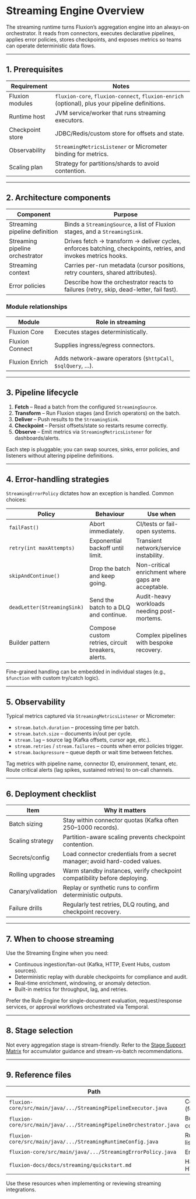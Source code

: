# Streaming Engine Overview

The streaming runtime turns Fluxion’s aggregation engine into an always-on
orchestrator. It reads from connectors, executes declarative pipelines, applies
error policies, stores checkpoints, and exposes metrics so teams can operate
deterministic data flows.

---

## 1. Prerequisites

| Requirement | Notes |
| --- | --- |
| Fluxion modules | `fluxion-core`, `fluxion-connect`, `fluxion-enrich` (optional), plus your pipeline definitions. |
| Runtime host | JVM service/worker that runs streaming executors. |
| Checkpoint store | JDBC/Redis/custom store for offsets and state. |
| Observability | `StreamingMetricsListener` or Micrometer binding for metrics. |
| Scaling plan | Strategy for partitions/shards to avoid contention. |

---

## 2. Architecture components

| Component | Purpose |
| --- | --- |
| Streaming pipeline definition | Binds a `StreamingSource`, a list of Fluxion stages, and a `StreamingSink`. |
| Streaming pipeline orchestrator | Drives fetch → transform → deliver cycles, enforces batching, checkpoints, retries, and invokes metrics hooks. |
| Streaming context | Carries per-run metadata (cursor positions, retry counters, shared attributes). |
| Error policies | Describe how the orchestrator reacts to failures (retry, skip, dead-letter, fail fast). |

### Module relationships

| Module | Role in streaming |
| --- | --- |
| Fluxion Core | Executes stages deterministically. |
| Fluxion Connect | Supplies ingress/egress connectors. |
| Fluxion Enrich | Adds network-aware operators (`$httpCall`, `$sqlQuery`, …). |

---

## 3. Pipeline lifecycle

1. **Fetch** – Read a batch from the configured `StreamingSource`.
2. **Transform** – Run Fluxion stages (and Enrich operators) on the batch.
3. **Deliver** – Push results to the `StreamingSink`.
4. **Checkpoint** – Persist offsets/state so restarts resume correctly.
5. **Observe** – Emit metrics via `StreamingMetricsListener` for dashboards/alerts.

Each step is pluggable; you can swap sources, sinks, error policies, and
listeners without altering pipeline definitions.

---

## 4. Error-handling strategies

`StreamingErrorPolicy` dictates how an exception is handled. Common choices:

| Policy | Behaviour | Use when |
| --- | --- | --- |
| `failFast()` | Abort immediately. | CI/tests or fail-open systems. |
| `retry(int maxAttempts)` | Exponential backoff until limit. | Transient network/service instability. |
| `skipAndContinue()` | Drop the batch and keep going. | Non-critical enrichment where gaps are acceptable. |
| `deadLetter(StreamingSink)` | Send the batch to a DLQ and continue. | Audit-heavy workloads needing post-mortems. |
| Builder pattern | Compose custom retries, circuit breakers, alerts. | Complex pipelines with bespoke recovery. |

Fine-grained handling can be embedded in individual stages (e.g., `$function`
with custom try/catch logic).

---

## 5. Observability

Typical metrics captured via `StreamingMetricsListener` or Micrometer:

- `stream.batch.duration` – processing time per batch.
- `stream.batch.size` – documents in/out per cycle.
- `stream.lag` – source lag (Kafka offsets, cursor age, etc.).
- `stream.retries` / `stream.failures` – counts when error policies trigger.
- `stream.backpressure` – queue depth or wait time between fetches.

Tag metrics with pipeline name, connector ID, environment, tenant, etc. Route
critical alerts (lag spikes, sustained retries) to on-call channels.

---

## 6. Deployment checklist

| Item | Why it matters |
| --- | --- |
| Batch sizing | Stay within connector quotas (Kafka often 250–1000 records). |
| Scaling strategy | Partition-aware scaling prevents checkpoint contention. |
| Secrets/config | Load connector credentials from a secret manager; avoid hard-coded values. |
| Rolling upgrades | Warm standby instances, verify checkpoint compatibility before deploying. |
| Canary/validation | Replay or synthetic runs to confirm deterministic outputs. |
| Failure drills | Regularly test retries, DLQ routing, and checkpoint recovery. |

---

## 7. When to choose streaming

Use the Streaming Engine when you need:

- Continuous ingestion/fan-out (Kafka, HTTP, Event Hubs, custom sources).
- Deterministic replay with durable checkpoints for compliance and audit.
- Real-time enrichment, windowing, or anomaly detection.
- Built-in metrics for throughput, lag, and retries.

Prefer the Rule Engine for single-document evaluation, request/response
services, or approval workflows orchestrated via Temporal.

---

## 8. Stage selection

Not every aggregation stage is stream-friendly. Refer to the
[Stage Support Matrix](stage-compatibility.md) for accumulator guidance and
stream-vs-batch recommendations.

---

## 9. Reference files

| Path | Description |
| --- | --- |
| `fluxion-core/src/main/java/.../StreamingPipelineExecutor.java` | Core execution loop (fetch/transform/deliver/checkpoint). |
| `fluxion-core/src/main/java/.../StreamingPipelineOrchestrator.java` | Builder/orchestrator API for configuring pipelines. |
| `fluxion-core/src/main/java/.../StreamingRuntimeConfig.java` | Runtime options (batch size, listeners, error policy). |
| `fluxion-core/src/main/java/.../StreamingErrorPolicy.java` | Error-handling strategies. |
| `fluxion-docs/docs/streaming/quickstart.md` | Hands-on tutorial building a Kafka → HTTP pipeline. |

Use these resources when implementing or reviewing streaming integrations.
